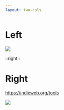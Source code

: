 ```yaml
---
layout: two-cols
---
```


# Left

<img src="/indiebookclub.png" class="w-100% m-auto" />

::right::

# Right

https://indieweb.org/tools

<img src="/indiebookclub-authorization.png" class="w-60% m-auto" />
